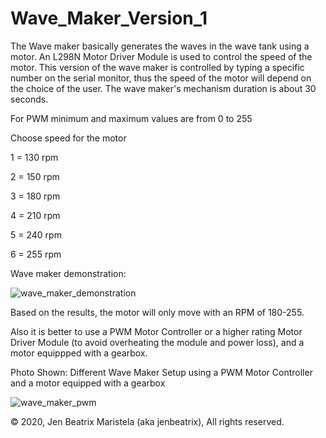 # Wave_Maker_Version_1
The Wave maker basically generates the waves in the wave tank using a motor. An L298N Motor Driver Module is used to control the speed of the motor. This version of the wave maker is controlled by typing a specific number on the serial monitor, thus the speed of the motor will depend on the choice of the user. The wave maker's mechanism duration is about 30 seconds.

For PWM minimum and maximum values are from 0 to 255

Choose speed for the motor

1 = 130 rpm

2 = 150 rpm

3 = 180 rpm

4 = 210 rpm

5 = 240 rpm

6 = 255 rpm

Wave maker demonstration:

![wave_maker_demonstration](https://user-images.githubusercontent.com/82814920/116247153-2527c700-a79d-11eb-982c-00c12ff5af4a.gif)

Based on the results, the motor will only move with an RPM of 180-255.

Also it is better to use a PWM Motor Controller or a higher rating Motor Driver Module (to avoid overheating the module and power loss), and a motor equippped with a gearbox.

Photo Shown: Different Wave Maker Setup using a PWM Motor Controller and a motor equipped with a gearbox

![wave_maker_pwm](https://user-images.githubusercontent.com/82814920/116257387-9750d980-a7a6-11eb-8cc2-b9e5ab547667.gif)

© 2020, Jen Beatrix Maristela (aka jenbeatrix), All rights reserved.

